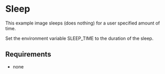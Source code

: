 # Sleep

This example image sleeps (does nothing) for a user specified amount of time.

Set the environment variable SLEEP_TIME to the duration of the sleep.

## Requirements

* none

